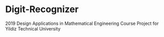 # Digit-Recognizer
2019 Design Applications in Mathematical Engineering Course Project for Yildiz Technical University
